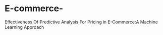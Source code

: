 # E-commerce-
Effectiveness Of Predictive Analysis For Pricing in E-Commerce:A Machine Learning Approach
